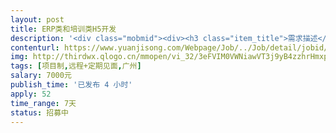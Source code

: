 ```yaml
---                
layout: post       
title: ERP类和培训类H5开发           
description: '<div class="mobmid"><div><h3 class="item_title">需求描述</h3><p>中小学生数字化学习平台部分前端页面开发，<br/>中小学课外补习机构管理系统部分前端页面开发。<br/> <br/>热爱前端技术，<br/>要求非常熟悉html/css/js，<br/>熟知响应式开发，<br/>重本计算机相关专业毕业。</p></div><!--info end--></div>'     
contenturl: https://www.yuanjisong.com/Webpage/Job/../Job/detail/jobid/101496      
img: http://thirdwx.qlogo.cn/mmopen/vi_32/3eFVIM0VWNiawVT3j9yB4zzhrHmxpMTAzw1eac6ia2Zm5fa7054ew8h3wdyMOf0qsmNOr7DTdFkmPeCws3AQKSbw/132             
tags: [项目制,远程+定期见面,广州]            
salary: 7000元          
publish_time: '已发布 4 小时'         
apply: 52                   
time_range: 7天              
status: 招募中                  
---                 
```

